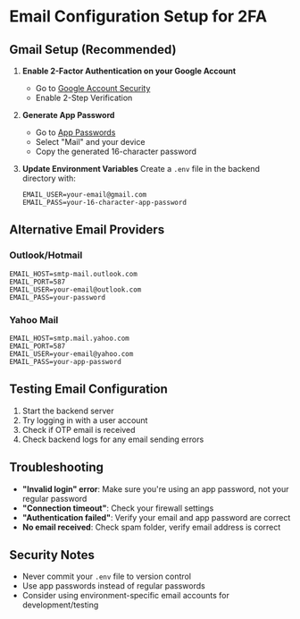 # Email Configuration Setup for 2FA

## Gmail Setup (Recommended)

1. **Enable 2-Factor Authentication on your Google Account**
   - Go to [Google Account Security](https://myaccount.google.com/security)
   - Enable 2-Step Verification

2. **Generate App Password**
   - Go to [App Passwords](https://myaccount.google.com/apppasswords)
   - Select "Mail" and your device
   - Copy the generated 16-character password

3. **Update Environment Variables**
   Create a `.env` file in the backend directory with:
   ```
   EMAIL_USER=your-email@gmail.com
   EMAIL_PASS=your-16-character-app-password
   ```

## Alternative Email Providers

### Outlook/Hotmail
```
EMAIL_HOST=smtp-mail.outlook.com
EMAIL_PORT=587
EMAIL_USER=your-email@outlook.com
EMAIL_PASS=your-password
```

### Yahoo Mail
```
EMAIL_HOST=smtp.mail.yahoo.com
EMAIL_PORT=587
EMAIL_USER=your-email@yahoo.com
EMAIL_PASS=your-app-password
```

## Testing Email Configuration

1. Start the backend server
2. Try logging in with a user account
3. Check if OTP email is received
4. Check backend logs for any email sending errors

## Troubleshooting

- **"Invalid login" error**: Make sure you're using an app password, not your regular password
- **"Connection timeout"**: Check your firewall settings
- **"Authentication failed"**: Verify your email and app password are correct
- **No email received**: Check spam folder, verify email address is correct

## Security Notes

- Never commit your `.env` file to version control
- Use app passwords instead of regular passwords
- Consider using environment-specific email accounts for development/testing 